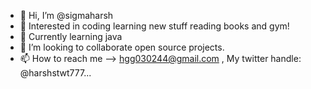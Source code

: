 - 👋 Hi, I’m @sigmaharsh
- 👀 Interested in coding learning new stuff reading books and gym!
- 🌱 Currently learning java 
- 💞️ I’m looking to collaborate open source projects.
- 📫 How to reach me --> hgg030244@gmail.com , My twitter handle: @harshstwt777...

<!---
sigmaharsh/sigmaharsh is a ✨ special ✨ repository because its `README.md` (this file) appears on your GitHub profile.
You can click the Preview link to take a look at your changes.
--->
